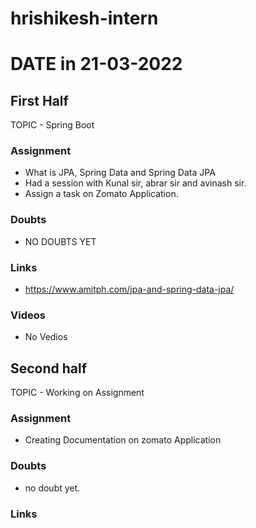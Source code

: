 # hrishikesh-intern

# DATE in 21-03-2022

## First Half

TOPIC - Spring Boot

### Assignment 

- What is JPA, Spring Data and Spring Data JPA
- Had a session with Kunal sir, abrar sir and avinash sir.
- Assign a task on Zomato Application.

### Doubts

- NO DOUBTS YET

### Links

- https://www.amitph.com/jpa-and-spring-data-jpa/

### Videos

- No Vedios
## Second half

TOPIC - Working on Assignment

### Assignment 

- Creating Documentation on zomato Application

### Doubts

- no doubt yet.

### Links


